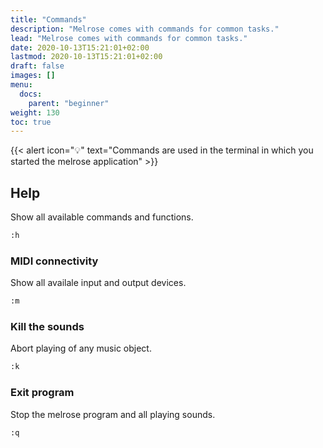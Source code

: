 ```yaml
---
title: "Commands"
description: "Melrose comes with commands for common tasks."
lead: "Melrose comes with commands for common tasks."
date: 2020-10-13T15:21:01+02:00
lastmod: 2020-10-13T15:21:01+02:00
draft: false
images: []
menu: 
  docs:
    parent: "beginner"
weight: 130
toc: true
---
```


{{< alert icon="💡" text="Commands are used in the terminal in which you started the melrose application" >}}

## Help

Show all available commands and functions.

```bash
:h
```

### MIDI connectivity

Show all availale input and output devices.

```bash
:m
```

### Kill the sounds

Abort playing of any music object.

```bash
:k
```

### Exit program

Stop the melrose program and all playing sounds.

```bash
:q
```
